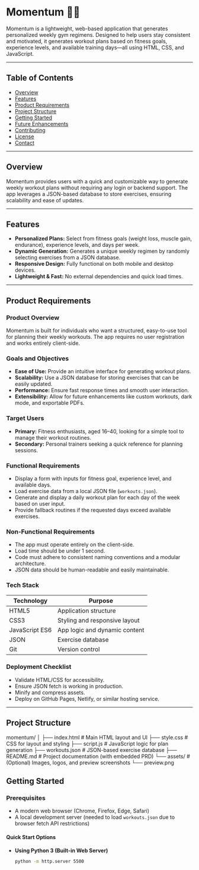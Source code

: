 # Momentum 🏋️‍♂️

Momentum is a lightweight, web-based application that generates personalized weekly gym regimens. Designed to help users stay consistent and motivated, it generates workout plans based on fitness goals, experience levels, and available training days—all using HTML, CSS, and JavaScript.

---

## Table of Contents
- [Overview](#overview)
- [Features](#features)
- [Product Requirements](#product-requirements)
- [Project Structure](#project-structure)
- [Getting Started](#getting-started)
- [Future Enhancements](#future-enhancements)
- [Contributing](#contributing)
- [License](#license)
- [Contact](#contact)

---

## Overview

Momentum provides users with a quick and customizable way to generate weekly workout plans without requiring any login or backend support. The app leverages a JSON-based database to store exercises, ensuring scalability and ease of updates.

---

## Features

- **Personalized Plans:** Select from fitness goals (weight loss, muscle gain, endurance), experience levels, and days per week.
- **Dynamic Generation:** Generates a unique weekly regimen by randomly selecting exercises from a JSON database.
- **Responsive Design:** Fully functional on both mobile and desktop devices.
- **Lightweight & Fast:** No external dependencies and quick load times.

---

## Product Requirements

### Product Overview
Momentum is built for individuals who want a structured, easy-to-use tool for planning their weekly workouts. The app requires no user registration and works entirely client-side.

### Goals and Objectives
- **Ease of Use:** Provide an intuitive interface for generating workout plans.
- **Scalability:** Use a JSON database for storing exercises that can be easily updated.
- **Performance:** Ensure fast response times and smooth user interaction.
- **Extensibility:** Allow for future enhancements like custom workouts, dark mode, and exportable PDFs.

### Target Users
- **Primary:** Fitness enthusiasts, aged 16–40, looking for a simple tool to manage their workout routines.
- **Secondary:** Personal trainers seeking a quick reference for planning sessions.

### Functional Requirements
- Display a form with inputs for fitness goal, experience level, and available days.
- Load exercise data from a local JSON file (`workouts.json`).
- Generate and display a daily workout plan for each day of the week based on user input.
- Provide fallback routines if the requested days exceed available exercises.

### Non-Functional Requirements
- The app must operate entirely on the client-side.
- Load time should be under 1 second.
- Code must adhere to consistent naming conventions and a modular architecture.
- JSON data should be human-readable and easily maintainable.

### Tech Stack
| Technology     | Purpose                          |
|----------------|----------------------------------|
| HTML5          | Application structure            |
| CSS3           | Styling and responsive layout    |
| JavaScript ES6 | App logic and dynamic content    |
| JSON           | Exercise database                |
| Git            | Version control                  |

### Deployment Checklist
- Validate HTML/CSS for accessibility.
- Ensure JSON fetch is working in production.
- Minify and compress assets.
- Deploy on GitHub Pages, Netlify, or similar hosting service.

---

## Project Structure
momentum/
│
├── index.html         # Main HTML layout and UI
├── style.css          # CSS for layout and styling
├── script.js          # JavaScript logic for plan generation
├── workouts.json      # JSON-based exercise database
├── README.md          # Project documentation (with embedded PRD)
└── assets/            # (Optional) Images, logos, and preview screenshots
    └── preview.png

## Getting Started

### Prerequisites

- A modern web browser (Chrome, Firefox, Edge, Safari)
- A local development server (needed to load `workouts.json` due to browser fetch API restrictions)

#### Quick Start Options

- **Using Python 3 (Built-in Web Server)**
  ```bash
  python -m http.server 5500

 
